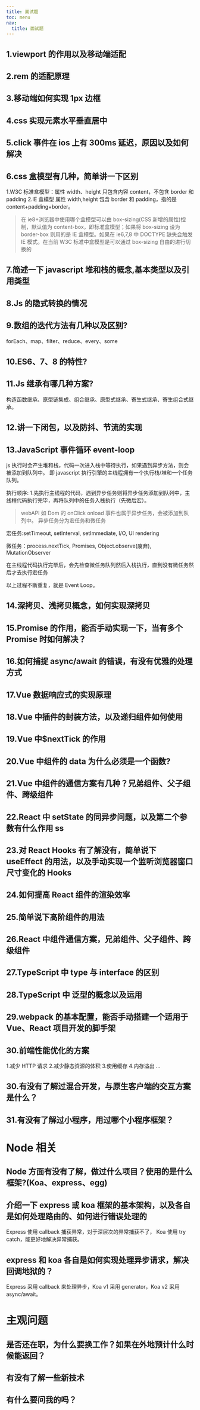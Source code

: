 ```yaml
---
title: 面试题
toc: menu
nav:
  title: 面试题
---
```


## 1.viewport 的作用以及移动端适配

## 2.rem 的适配原理

## 3.移动端如何实现 1px 边框

## 4.css 实现元素水平垂直居中

## 5.click 事件在 ios 上有 300ms 延迟，原因以及如何解决

## 6.css 盒模型有几种，简单讲一下区别

1.W3C 标准盒模型：属性 width、height 只包含内容 content，不包含 border 和 padding
2.IE 盒模型 属性 width,height 包含 border 和 padding，指的是 content+padding+border。

> 在 ie8+浏览器中使用哪个盒模型可以由 box-sizing(CSS 新增的属性)控制，默认值为 content-box，即标准盒模型；如果将 box-sizing 设为 border-box 则用的是 IE 盒模型。如果在 ie6,7,8 中 DOCTYPE 缺失会触发 IE 模式。在当前 W3C 标准中盒模型是可以通过 box-sizing 自由的进行切换的

## 7.简述一下 javascript 堆和栈的概念,基本类型以及引用类型

## 8.Js 的隐式转换的情况

## 9.数组的迭代方法有几种以及区别?

forEach、map、filter、reduce、every、some

## 10.ES6、7、8 的特性?

## 11.Js 继承有哪几种方案?

构造函数继承、原型链集成、组合继承、原型式继承、寄生式继承、寄生组合式继承。

## 12.讲一下闭包，以及防抖、节流的实现

## 13.JavaScript 事件循环 event-loop

js 执行时会产生堆和栈，代码一次进入栈中等待执行，如果遇到异步方法，则会被添加到队列中。
即 javascript 执行引擎的主线程拥有一个执行栈/堆和一个任务队列。

执行顺序: 1.先执行主线程的代码，遇到异步任务则将异步任务添加到队列中，主线程代码执行完毕，再将队列中的任务入栈执行（先微后宏）。

> webAPI 如 Dom 的 onClick onload 事件也属于异步任务，会被添加到队列中。
> 异步任务分为宏任务和微任务

宏任务:setTimeout, setInterval, setImmediate, I/O, UI rendering

微任务：process.nextTick, Promises, Object.observe(废弃), MutationObserver

在主线程代码执行完毕后，会先检查微任务队列然后入栈执行，直到没有微任务然后才去执行宏任务

以上过程不断重复，就是 Event Loop。

## 14.深拷贝、浅拷贝概念，如何实现深拷贝

## 15.Promise 的作用，能否手动实现一下，当有多个 Promise 时如何解决？

## 16.如何捕捉 async/await 的错误，有没有优雅的处理方式

## 17.Vue 数据响应式的实现原理

## 18.Vue 中插件的封装方法，以及递归组件如何使用

## 19.Vue 中\$nextTick 的作用

## 20.Vue 中组件的 data 为什么必须是一个函数?

## 21.Vue 中组件的通信方案有几种？兄弟组件、父子组件、跨级组件

## 22.React 中 setState 的同异步问题，以及第二个参数有什么作用 ss

## 23.对 React Hooks 有了解没有，简单说下 useEffect 的用法，以及手动实现一个监听浏览器窗口尺寸变化的 Hooks

## 24.如何提高 React 组件的渲染效率

## 25.简单说下高阶组件的用法

## 26.React 中组件通信方案，兄弟组件、父子组件、跨级组件

## 27.TypeScript 中 type 与 interface 的区别

## 28.TypeScript 中 泛型的概念以及运用

## 29.webpack 的基本配置，能否手动搭建一个适用于 Vue、React 项目开发的脚手架

## 30.前端性能优化的方案

1.减少 HTTP 请求 2.减少静态资源的体积 3.使用缓存 4.内存溢出
...

## 30.有没有了解过混合开发，与原生客户端的交互方案是什么？

## 31.有没有了解过小程序，用过哪个小程序框架？

# Node 相关

## Node 方面有没有了解，做过什么项目？使用的是什么框架?(Koa、express、egg)

## 介绍一下 express 或 koa 框架的基本架构，以及各自是如何处理路由的、如何进行错误处理的

Express 使用 callback 捕获异常，对于深层次的异常捕获不了，
Koa 使用 try catch，能更好地解决异常捕获。

## express 和 koa 各自是如何实现处理异步请求，解决回调地狱的？

Express 采用 callback 来处理异步，Koa v1 采用 generator，Koa v2 采用 async/await。

# 主观问题

## 是否还在职，为什么要换工作？如果在外地预计什么时候能返回？

## 有没有了解一些新技术

## 有什么要问我的吗？
